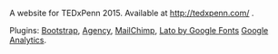 A website for TEDxPenn 2015. Available at http://tedxpenn.com/ .

Plugins: <a href="http://getbootstrap.com/">Bootstrap</a>, <a href="http://startbootstrap.com/template-overviews/agency/">Agency</a>, <a href="http://mailchimp.com/">MailChimp</a>, <a href="https://www.google.com/fonts/specimen/Lato">Lato by Google Fonts</a> <a href="http://www.google.com/analytics/">Google Analytics</a>. 
